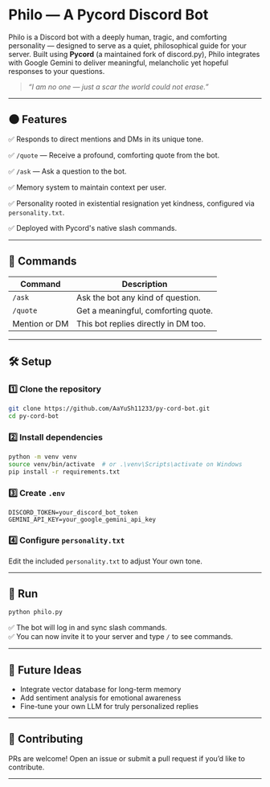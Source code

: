 # Philo — A Pycord Discord Bot



Philo is a Discord bot with a deeply human, tragic, and comforting personality — designed to serve as a quiet, philosophical guide for your server. Built using **Pycord** (a maintained fork of discord.py), Philo integrates with Google Gemini to deliver meaningful, melancholic yet hopeful responses to your questions.

> *“I am no one — just a scar the world could not erase.”*

---

## 🌑 Features

✅ Responds to direct mentions and DMs in its unique tone.

✅ `/quote` — Receive a profound, comforting quote from the bot.

✅ `/ask` — Ask a question to the bot.

✅ Memory system to maintain context per user.

✅ Personality rooted in existential resignation yet kindness, configured via `personality.txt`.

✅ Deployed with Pycord's native slash commands.

---

## 📄 Commands

| Command       | Description                                   |
| ------------- | --------------------------------------------- |
| `/ask`        | Ask the bot any kind of question.             |
| `/quote`      | Get a meaningful, comforting quote.           |
| Mention or DM | This bot replies directly in DM too.          |

---

## 🛠️ Setup

### 1️⃣ Clone the repository

```bash
git clone https://github.com/AaYuSh11233/py-cord-bot.git
cd py-cord-bot
```

### 2️⃣ Install dependencies

```bash
python -m venv venv
source venv/bin/activate  # or .\venv\Scripts\activate on Windows
pip install -r requirements.txt
```

### 3️⃣ Create `.env`

```env
DISCORD_TOKEN=your_discord_bot_token
GEMINI_API_KEY=your_google_gemini_api_key
```

### 4️⃣ Configure `personality.txt`

Edit the included `personality.txt` to adjust Your own tone.

---

## 🚀 Run

```bash
python philo.py
```

✅ The bot will log in and sync slash commands.\
✅ You can now invite it to your server and type `/` to see commands.

---

## 🌌 Future Ideas

- Integrate vector database for long-term memory
- Add sentiment analysis for emotional awareness
- Fine-tune your own LLM for truly personalized replies

---

## 🤝 Contributing

PRs are welcome! Open an issue or submit a pull request if you’d like to contribute.

---
